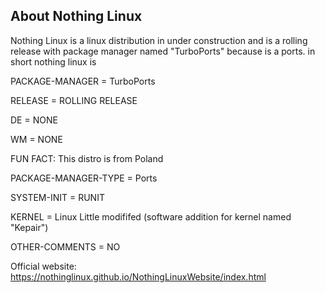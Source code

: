 ## About Nothing Linux ##
Nothing Linux is a linux distribution in under construction and is a rolling release with package manager named "TurboPorts" because is a ports.
in short nothing linux is

PACKAGE-MANAGER = TurboPorts

RELEASE = ROLLING RELEASE

DE = NONE

WM = NONE

FUN FACT: This distro is from Poland

PACKAGE-MANAGER-TYPE = Ports

SYSTEM-INIT = RUNIT

KERNEL = Linux Little modififed (software addition for kernel named "Kepair")

OTHER-COMMENTS = NO

Official website: https://nothinglinux.github.io/NothingLinuxWebsite/index.html

